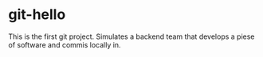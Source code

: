 # git-hello
This is the first git project. Simulates a backend team that develops a piese of software and commis locally in.
